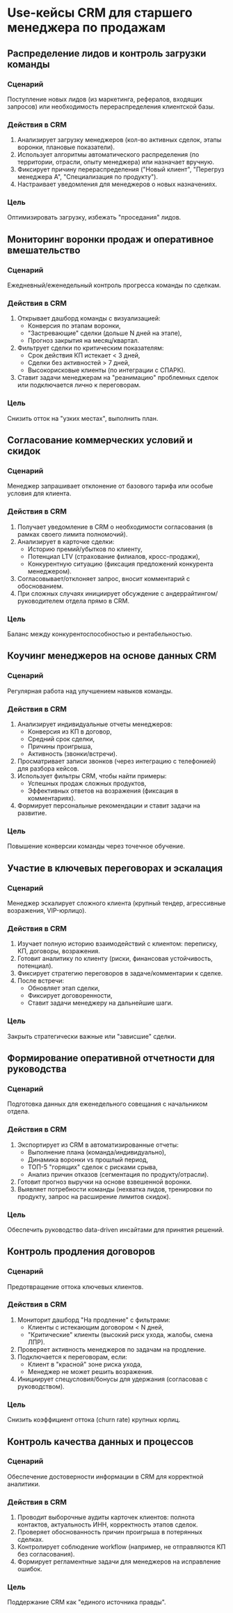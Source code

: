 # Use-кейсы CRM для старшего менеджера по продажам



## Распределение лидов и контроль загрузки команды

### Сценарий
Поступление новых лидов (из маркетинга, рефералов, входящих запросов) или необходимость перераспределения клиентской базы.

### Действия в CRM
1. Анализирует загрузку менеджеров (кол-во активных сделок, этапы воронки, плановые показатели).
2. Использует алгоритмы автоматического распределения (по территории, отрасли, опыту менеджера) или назначает вручную.
3. Фиксирует причину перераспределения ("Новый клиент", "Перегруз менеджера А", "Специализация по продукту").
4. Настраивает уведомления для менеджеров о новых назначениях.

### Цель
Оптимизировать загрузку, избежать "проседания" лидов.



## Мониторинг воронки продаж и оперативное вмешательство

### Сценарий
Ежедневный/еженедельный контроль прогресса команды по сделкам.

### Действия в CRM
1. Открывает дашборд команды с визуализацией:
    - Конверсия по этапам воронки,
    - "Застревающие" сделки (дольше N дней на этапе),
    - Прогноз закрытия на месяц/квартал.
2. Фильтрует сделки по критическим показателям:
    - Срок действия КП истекает < 3 дней,
    - Сделки без активностей > 7 дней,
    - Высокорисковые клиенты (по интеграции с СПАРК).
3. Ставит задачи менеджерам на "реанимацию" проблемных сделок или подключается лично к переговорам.

### Цель
Снизить отток на "узких местах", выполнить план.



## Согласование коммерческих условий и скидок

### Сценарий
Менеджер запрашивает отклонение от базового тарифа или особые условия для клиента.

### Действия в CRM
1. Получает уведомление в CRM о необходимости согласования (в рамках своего лимита полномочий).
2. Анализирует в карточке сделки:
    - Историю премий/убытков по клиенту,
    - Потенциал LTV (страхование филиалов, кросс-продажи),
    - Конкурентную ситуацию (фиксация предложений конкурента менеджером).
3. Согласовывает/отклоняет запрос, вносит комментарий с обоснованием.
4. При сложных случаях инициирует обсуждение с андеррайтингом/руководителем отдела прямо в CRM.

### Цель
Баланс между конкурентоспособностью и рентабельностью.



## Коучинг менеджеров на основе данных CRM

### Сценарий
Регулярная работа над улучшением навыков команды.

### Действия в CRM
1. Анализирует индивидуальные отчеты менеджеров:
    - Конверсия из КП в договор,
    - Средний срок сделки,
    - Причины проигрыша,
    - Активность (звонки/встречи).
2. Просматривает записи звонков (через интеграцию с телефонией) для разбора кейсов.
3. Использует фильтры CRM, чтобы найти примеры:
    - Успешных продаж сложных продуктов,
    - Эффективных ответов на возражения (фиксация в комментариях).
4. Формирует персональные рекомендации и ставит задачи на развитие.

### Цель
Повышение конверсии команды через точечное обучение.



## Участие в ключевых переговорах и эскалация

### Сценарий
Менеджер эскалирует сложного клиента (крупный тендер, агрессивные возражения, VIP-юрлицо).

### Действия в CRM
1. Изучает полную историю взаимодействий с клиентом: переписку, КП, договоры, возражения.
2. Готовит аналитику по клиенту (риски, финансовая устойчивость, потенциал).
3. Фиксирует стратегию переговоров в задаче/комментарии к сделке.
4. После встречи:
    - Обновляет этап сделки,
    - Фиксирует договоренности,
    - Ставит задачи менеджеру на дальнейшие шаги.

### Цель
Закрыть стратегически важные или "зависшие" сделки.



## Формирование оперативной отчетности для руководства

### Сценарий
Подготовка данных для еженедельного совещания с начальником отдела.

### Действия в CRM
1. Экспортирует из CRM в автоматизированные отчеты:
    - Выполнение плана (команда/индивидуально),
    - Динамика воронки vs прошлый период,
    - ТОП-5 "горящих" сделок с рисками срыва,
    - Анализ причин отказов (сегментация по продукту/отрасли).
2. Готовит прогноз выручки на основе взвешенной воронки.
3. Выявляет потребности команды (нехватка лидов, тренировки по продукту, запрос на расширение лимитов скидок).

### Цель
Обеспечить руководство data-driven инсайтами для принятия решений.



## Контроль продления договоров

### Сценарий
Предотвращение оттока ключевых клиентов.

### Действия в CRM
1. Мониторит дашборд "На продление" с фильтрами:
    - Клиенты с истекающим договором < N дней,
    - "Критические" клиенты (высокий риск ухода, жалобы, смена ЛПР).
2. Проверяет активность менеджеров по задачам на продление.
3. Подключается к переговорам, если:
    - Клиент в "красной" зоне риска ухода,
    - Менеджер не может решить возражения.
4. Инициирует спецусловия/бонусы для удержания (согласовав с руководством).

### Цель
Снизить коэффициент оттока (churn rate) крупных юрлиц.



## Контроль качества данных и процессов

### Сценарий
Обеспечение достоверности информации в CRM для корректной аналитики.

### Действия в CRM
1. Проводит выборочные аудиты карточек клиентов: полнота контактов, актуальность ИНН, корректность этапов сделок.
2. Проверяет обоснованность причин проигрыша в потерянных сделках.
3. Контролирует соблюдение workflow (например, не отправляются КП без согласования).
4. Формирует регламентные задачи для менеджеров на исправление ошибок.

### Цель
Поддержание CRM как "единого источника правды".